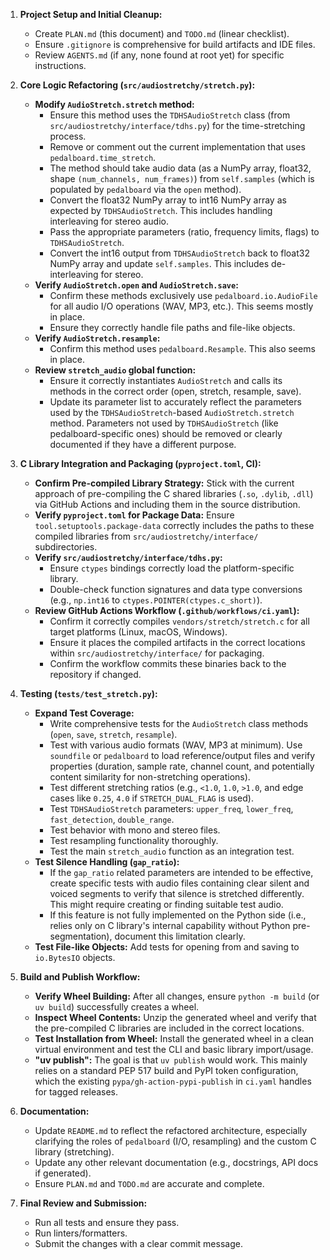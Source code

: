 1.  **Project Setup and Initial Cleanup:**
    *   Create `PLAN.md` (this document) and `TODO.md` (linear checklist).
    *   Ensure `.gitignore` is comprehensive for build artifacts and IDE files.
    *   Review `AGENTS.md` (if any, none found at root yet) for specific instructions.

2.  **Core Logic Refactoring (`src/audiostretchy/stretch.py`):**
    *   **Modify `AudioStretch.stretch` method:**
        *   Ensure this method uses the `TDHSAudioStretch` class (from `src/audiostretchy/interface/tdhs.py`) for the time-stretching process.
        *   Remove or comment out the current implementation that uses `pedalboard.time_stretch`.
        *   The method should take audio data (as a NumPy array, float32, shape `(num_channels, num_frames)`) from `self.samples` (which is populated by `pedalboard` via the `open` method).
        *   Convert the float32 NumPy array to int16 NumPy array as expected by `TDHSAudioStretch`. This includes handling interleaving for stereo audio.
        *   Pass the appropriate parameters (ratio, frequency limits, flags) to `TDHSAudioStretch`.
        *   Convert the int16 output from `TDHSAudioStretch` back to float32 NumPy array and update `self.samples`. This includes de-interleaving for stereo.
    *   **Verify `AudioStretch.open` and `AudioStretch.save`:**
        *   Confirm these methods exclusively use `pedalboard.io.AudioFile` for all audio I/O operations (WAV, MP3, etc.). This seems mostly in place.
        *   Ensure they correctly handle file paths and file-like objects.
    *   **Verify `AudioStretch.resample`:**
        *   Confirm this method uses `pedalboard.Resample`. This also seems in place.
    *   **Review `stretch_audio` global function:**
        *   Ensure it correctly instantiates `AudioStretch` and calls its methods in the correct order (open, stretch, resample, save).
        *   Update its parameter list to accurately reflect the parameters used by the `TDHSAudioStretch`-based `AudioStretch.stretch` method. Parameters not used by `TDHSAudioStretch` (like pedalboard-specific ones) should be removed or clearly documented if they have a different purpose.

3.  **C Library Integration and Packaging (`pyproject.toml`, CI):**
    *   **Confirm Pre-compiled Library Strategy:** Stick with the current approach of pre-compiling the C shared libraries (`.so`, `.dylib`, `.dll`) via GitHub Actions and including them in the source distribution.
    *   **Verify `pyproject.toml` for Package Data:** Ensure `tool.setuptools.package-data` correctly includes the paths to these compiled libraries from `src/audiostretchy/interface/` subdirectories.
    *   **Verify `src/audiostretchy/interface/tdhs.py`:**
        *   Ensure `ctypes` bindings correctly load the platform-specific library.
        *   Double-check function signatures and data type conversions (e.g., `np.int16` to `ctypes.POINTER(ctypes.c_short)`).
    *   **Review GitHub Actions Workflow (`.github/workflows/ci.yaml`):**
        *   Confirm it correctly compiles `vendors/stretch/stretch.c` for all target platforms (Linux, macOS, Windows).
        *   Ensure it places the compiled artifacts in the correct locations within `src/audiostretchy/interface/` for packaging.
        *   Confirm the workflow commits these binaries back to the repository if changed.

4.  **Testing (`tests/test_stretch.py`):**
    *   **Expand Test Coverage:**
        *   Write comprehensive tests for the `AudioStretch` class methods (`open`, `save`, `stretch`, `resample`).
        *   Test with various audio formats (WAV, MP3 at minimum). Use `soundfile` or `pedalboard` to load reference/output files and verify properties (duration, sample rate, channel count, and potentially content similarity for non-stretching operations).
        *   Test different stretching ratios (e.g., `<1.0`, `1.0`, `>1.0`, and edge cases like `0.25`, `4.0` if `STRETCH_DUAL_FLAG` is used).
        *   Test `TDHSAudioStretch` parameters: `upper_freq`, `lower_freq`, `fast_detection`, `double_range`.
        *   Test behavior with mono and stereo files.
        *   Test resampling functionality thoroughly.
        *   Test the main `stretch_audio` function as an integration test.
    *   **Test Silence Handling (`gap_ratio`):**
        *   If the `gap_ratio` related parameters are intended to be effective, create specific tests with audio files containing clear silent and voiced segments to verify that silence is stretched differently. This might require creating or finding suitable test audio.
        *   If this feature is not fully implemented on the Python side (i.e., relies only on C library's internal capability without Python pre-segmentation), document this limitation clearly.
    *   **Test File-like Objects:** Add tests for opening from and saving to `io.BytesIO` objects.

5.  **Build and Publish Workflow:**
    *   **Verify Wheel Building:** After all changes, ensure `python -m build` (or `uv build`) successfully creates a wheel.
    *   **Inspect Wheel Contents:** Unzip the generated wheel and verify that the pre-compiled C libraries are included in the correct locations.
    *   **Test Installation from Wheel:** Install the generated wheel in a clean virtual environment and test the CLI and basic library import/usage.
    *   **"uv publish":** The goal is that `uv publish` would work. This mainly relies on a standard PEP 517 build and PyPI token configuration, which the existing `pypa/gh-action-pypi-publish` in `ci.yaml` handles for tagged releases.

6.  **Documentation:**
    *   Update `README.md` to reflect the refactored architecture, especially clarifying the roles of `pedalboard` (I/O, resampling) and the custom C library (stretching).
    *   Update any other relevant documentation (e.g., docstrings, API docs if generated).
    *   Ensure `PLAN.md` and `TODO.md` are accurate and complete.

7.  **Final Review and Submission:**
    *   Run all tests and ensure they pass.
    *   Run linters/formatters.
    *   Submit the changes with a clear commit message.

